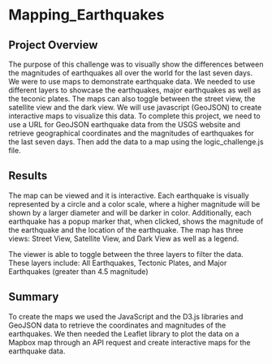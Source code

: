 # Mapping_Earthquakes

## Project Overview
The purpose of this challenge was to visually show the differences between the magnitudes of earthquakes all over the world for the last seven days.  We were to use maps to demonstrate earthquake data. We needed to use different layers to showcase the earthquakes, major earthquakes as well as the teconic plates.  The maps can also toggle between the street view, the satellite view and the dark view.  We will use javascript (GeoJSON) to create interactive maps to visualize this data. To complete this project, we need to use a URL for GeoJSON earthquake data from the USGS website and retrieve geographical coordinates and the magnitudes of earthquakes for the last seven days. Then add the data to a map using the logic_challenge.js file.

## Results
The map can be viewed and it is interactive. Each earthquake is visually represented by a circle and a color scale, where a higher magnitude will be shown by a larger diameter and will be darker in color. Additionally, each earthquake has a popup marker that, when clicked, shows the magnitude of the earthquake and the location of the earthquake. The map has three views: Street View, Satellite View, and Dark View as well as a legend.

The viewer is able to toggle between the three layers to filter the data. These layers include: All Earthquakes, Tectonic Plates, and Major Earthquakes (greater than 4.5 magnitude)

## Summary
To create the maps we used the JavaScript and the D3.js libraries and GeoJSON data to retrieve the coordinates and magnitudes of the earthquakes. We then needed the Leaflet library to plot the data on a Mapbox map through an API request and create interactive maps for the earthquake data. 
